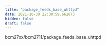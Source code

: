 ```yaml
---
title: "package_feeds_base_uhttpd"
date: 2021-10-30 22:30:59.662073
hidden: false
draft: false
---
```


bcm27xx/bcm2711/package_feeds_base_uhttpd


